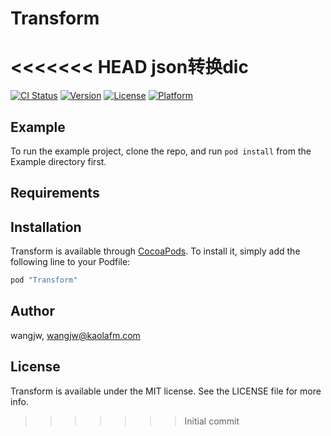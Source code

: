 # Transform
<<<<<<< HEAD
json转换dic
=======

[![CI Status](http://img.shields.io/travis/wangjw/Transform.svg?style=flat)](https://travis-ci.org/wangjw/Transform)
[![Version](https://img.shields.io/cocoapods/v/Transform.svg?style=flat)](http://cocoapods.org/pods/Transform)
[![License](https://img.shields.io/cocoapods/l/Transform.svg?style=flat)](http://cocoapods.org/pods/Transform)
[![Platform](https://img.shields.io/cocoapods/p/Transform.svg?style=flat)](http://cocoapods.org/pods/Transform)

## Example

To run the example project, clone the repo, and run `pod install` from the Example directory first.

## Requirements

## Installation

Transform is available through [CocoaPods](http://cocoapods.org). To install
it, simply add the following line to your Podfile:

```ruby
pod "Transform"
```

## Author

wangjw, wangjw@kaolafm.com

## License

Transform is available under the MIT license. See the LICENSE file for more info.
>>>>>>> Initial commit
